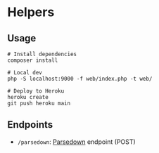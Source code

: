 # Helpers

## Usage

```shell
# Install dependencies
composer install

# Local dev
php -S localhost:9000 -f web/index.php -t web/

# Deploy to Heroku
heroku create
git push heroku main
```

## Endpoints

- `/parsedown`: [Parsedown](https://parsedown.org/) endpoint (POST)